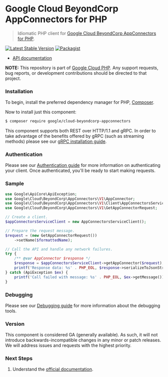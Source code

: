 # Google Cloud BeyondCorp AppConnectors for PHP

> Idiomatic PHP client for [Google Cloud BeyondCorp AppConnectors for PHP](https://cloud.google.com/beyondcorp-enterprise).

[![Latest Stable Version](https://poser.pugx.org/google/cloud-beyondcorp-appconnectors/v/stable)](https://packagist.org/packages/google/cloud-beyondcorp-appconnectors) [![Packagist](https://img.shields.io/packagist/dm/google/cloud-beyondcorp-appconnectors.svg)](https://packagist.org/packages/google/cloud-beyondcorp-appconnectors)

* [API documentation](https://cloud.google.com/php/docs/reference/cloud-beyondcorp-appconnectors/latest)

**NOTE:** This repository is part of [Google Cloud PHP](https://github.com/googleapis/google-cloud-php). Any
support requests, bug reports, or development contributions should be directed to
that project.

### Installation

To begin, install the preferred dependency manager for PHP, [Composer](https://getcomposer.org/).

Now to install just this component:

```sh
$ composer require google/cloud-beyondcorp-appconnectors
```

This component supports both REST over HTTP/1.1 and gRPC. In order to take advantage of the benefits offered by gRPC (such as streaming methods)
please see our [gRPC installation guide](https://cloud.google.com/php/grpc).

### Authentication

Please see our [Authentication guide](https://github.com/googleapis/google-cloud-php/blob/main/AUTHENTICATION.md) for more information
on authenticating your client. Once authenticated, you'll be ready to start making requests.

### Sample

```php
use Google\ApiCore\ApiException;
use Google\Cloud\BeyondCorp\AppConnectors\V1\AppConnector;
use Google\Cloud\BeyondCorp\AppConnectors\V1\Client\AppConnectorsServiceClient;
use Google\Cloud\BeyondCorp\AppConnectors\V1\GetAppConnectorRequest;

// Create a client.
$appConnectorsServiceClient = new AppConnectorsServiceClient();

// Prepare the request message.
$request = (new GetAppConnectorRequest())
    ->setName($formattedName);

// Call the API and handle any network failures.
try {
    /** @var AppConnector $response */
    $response = $appConnectorsServiceClient->getAppConnector($request);
    printf('Response data: %s' . PHP_EOL, $response->serializeToJsonString());
} catch (ApiException $ex) {
    printf('Call failed with message: %s' . PHP_EOL, $ex->getMessage());
}
```

### Debugging

Please see our [Debugging guide](https://github.com/googleapis/google-cloud-php/blob/main/DEBUG.md)
for more information about the debugging tools.

### Version

This component is considered GA (generally available). As such, it will not introduce backwards-incompatible changes in
any minor or patch releases. We will address issues and requests with the highest priority.

### Next Steps

1. Understand the [official documentation](https://cloud.google.com/beyondcorp-enterprise/docs).
